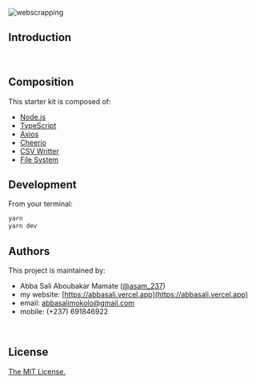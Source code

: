
![webscrapping](https://github.com/Asam237/world-portfolios-scrapper/assets/34966088/e5b9a288-3589-42b4-8c41-a3577d769a59)

## Introduction

<br/>

## Composition

This starter kit is composed of:

- [Node.js](https://nodejs.org/en)
  <br/>
- [TypeScript](https://www.typescriptlang.org/)
  <br/>
- [Axios](https://axios-http.com/docs/intro)
  <br/>
- [Cheerio](https://cheerio.js.org/)
  <br/>
- [CSV Writter](https://www.npmjs.com/package/csv-writer)
  <br/>
- [File System](https://nodejs.org/api/fs.html)
  <br/>

## Development

From your terminal:

```sh
yarn
yarn dev
```

## Authors

This project is maintained by:

- Abba Sali Aboubakar Mamate ([@asam_237](https://twitter.com/asam_237))
- my website: [https://abbasali.vercel.app](https://abbasali.vercel.app)
- email: abbasalimokolo@gmail.com
- mobile: (+237) 691846922

<br/>

## License

[The MIT License.](https://opensource.org/licenses/MIT)
